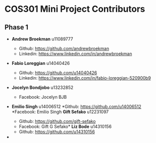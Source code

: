 # COS301 Mini Project Contributors

## Phase 1
* **Andrew Broekman** u11089777
  * Github: https://github.com/andrewbroekman
  * Linkedin: https://www.linkedin.com/in/andrewbroekman

* **Fabio Loreggian** u14040426
  * Github: https://github.com/u14040426
  * Linkedin: https://www.linkedin.com/in/fabio-loreggian-520900b9

* **Jocelyn Bondjobo** u13232852
  * Facebook: Jocelyn BJB

* **Emilio Singh** u14006512
	*Github: https://github.com/u14006512
	*Facebook: Emilio Singh
 **Gift Sefako** u12231097
  * Github: https://github.com/gift-sefako
  * Facebook: Gift G Sefako*
	**Liz Bode** u14310156
  * Github: https://github.com/u14310156
*
